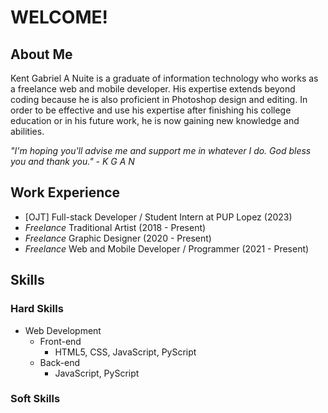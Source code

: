 
# WELCOME!

## About Me


Kent Gabriel A Nuite is a graduate of information technology who works as a freelance web and mobile developer. His expertise extends beyond coding because he is also proficient in Photoshop design and editing. In order to be effective and use his expertise after finishing his college education or in his future work, he is now gaining new knowledge and abilities. 

*"I'm hoping you'll advise me and support me in whatever I do. God bless you and thank you." - K G A N*


## Work Experience

- [OJT] Full-stack Developer / Student Intern at PUP Lopez (2023)
- *Freelance* Traditional Artist (2018 - Present)
- *Freelance* Graphic Designer (2020 - Present)
- *Freelance* Web and Mobile Developer / Programmer (2021 - Present)
               
## Skills

### Hard Skills
- Web Development
  + Front-end
    * HTML5, CSS, JavaScript, PyScript
  + Back-end
    * JavaScript, PyScript

      

### Soft Skills
                            
<!--
**kganallinone/kganallinone** is a ✨ _special_ ✨ repository because its `README.md` (this file) appears on your GitHub profile.

Here are some ideas to get you started:

- 🔭 I’m currently working on ...
- 🌱 I’m currently learning ...
- 👯 I’m looking to collaborate on ...
- 🤔 I’m looking for help with ...
- 💬 Ask me about ...
- 📫 How to reach me: ...
- 😄 Pronouns: ...
- ⚡ Fun fact: ...
-->
